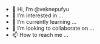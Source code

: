 - 👋 Hi, I’m @veknepufyu
- 👀 I’m interested in ...
- 🌱 I’m currently learning ...
- 💞️ I’m looking to collaborate on ...
- 📫 How to reach me ...

<!---
veknepufyu/veknepufyu is a ✨ special ✨ repository because its `README.md` (this file) appears on your GitHub profile.
You can click the Preview link to take a look at your changes.
--->
